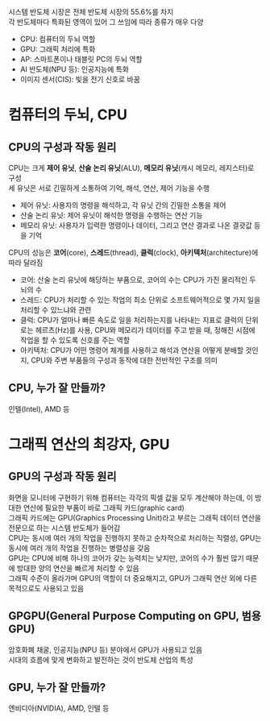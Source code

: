 시스템 반도체 시장은 전체 반도체 시장의 55.6%를 차지  
각 반도체마다 특화된 영역이 있어 그 쓰임에 따라 종류가 매우 다양  
* CPU: 컴퓨터의 두뇌 역할  
* GPU: 그래픽 처리에 특화  
* AP: 스마트폰이나 태블릿 PC의 두뇌 역할  
* AI 반도체(NPU 등): 인공지능에 특화  
* 이미지 센서(CIS): 빛을 전기 신호로 바꿈  

# 컴퓨터의 두뇌, CPU  
## CPU의 구성과 작동 원리  
CPU는 크게 **제어 유닛**, **산술 논리 유닛**(ALU), **메모리 유닛**(캐시 메모리, 레지스터)로 구성  
세 유닛은 서로 긴밀하게 소통하여 기억, 해석, 연산, 제어 기능을 수행  
* 제어 유닛: 사용자의 명령을 해석하고, 각 유닛 간의 긴밀한 소통을 제어  
* 산술 논리 유닛: 제어 유닛이 해석한 명령을 수행하는 연산 기능  
* 메모리 유닛: 사용자가 입력한 명령이나 데이터, 그리고 연산 결과로 나온 결괏값 등을 기억  

 CPU의 성능은 **코어**(core), **스레드**(thread), **클럭**(clock), **아키텍처**(architecture)에 따라 달라짐  
 * 코어: 산술 논리 유닛에 해당하는 부품으로, 코어의 수는 CPU가 가진 물리적인 두뇌의 수  
 * 스레드: CPU가 처리할 수 있는 작업의 최소 단위로 소프트웨어적으로 몇 가지 일을 처리할 수 있느냐와 관련  
 * 클럭: CPU가 얼마나 빠른 속도로 일을 처리하는지를 나타내는 지표로 클럭의 단위로는 헤르츠(Hz)를 사용, CPU와 메모리가 데이터를 주고 받을 때, 정해진 시점에 작업을 할 수 있도록 신호를 주는 역할  
 * 아키텍처: CPU가 어떤 명령어 체계를 사용하고 해석과 연산을 어떻게 분배할 것인지, CPU와 주변 부품들의 구성과 동작에 대한 전반적인 구조를 의미  

 ## CPU, 누가 잘 만들까?
 인텔(Intel), AMD 등

 # 그래픽 연산의 최강자, GPU  
 ## GPU의 구성과 작동 원리  
 화면을 모니터에 구현하기 위해 컴퓨터는 각각의 픽셀 값을 모두 계산해야 하는데, 이 방대한 연산에 필요한 부품이 바로 그래픽 카드(graphic card)  
 그래픽 카드에는 GPU(Graphics Processing Unit)라고 부르는 그래픽 데이터 연산을 전문으로 하는 시스템 반도체가 들어감  
 CPU는 동시에 여러 개의 작업을 진행하지 못하고 순차적으로 처리하는 직렬성, GPU는 동시에 여러 개의 작업을 진행하는 병렬성을 갖음  
 GPU는 CPU에 비해 하나의 코어가 갖는 능력치는 낮지만, 코어의 수가 훨씬 많기 때문에 방대한 양의 연산을 빠르게 처리할 수 있음  
 그래픽 수준이 올라가며 GPU의 역할이 더 중요해지고, GPU가 그래픽 연산 외에 다른 목적으로도 사용되고 있음  


## GPGPU(General Purpose Computing on GPU, 범용 GPU)  
암호화폐 채굴, 인공지능(NPU 등) 분야에서 GPU가 사용되고 있음  
시대의 흐름에 맞게 변화하고 발전하는 것이 반도체 산업의 특성  

## GPU, 누가 잘 만들까?  
엔비디아(NVIDIA), AMD, 인텔 등  


